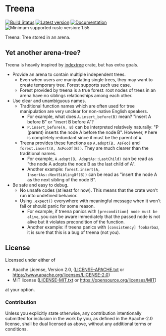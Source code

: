 # Treena

[![Build Status](https://gitlab.com/lo48576/treena/badges/develop/pipeline.svg)](https://gitlab.com/lo48576/treena/pipelines/)
[![Latest version](https://img.shields.io/crates/v/treena.svg)](https://crates.io/crates/treena)
[![Documentation](https://docs.rs/treena/badge.svg)](https://docs.rs/treena)
![Minimum supported rustc version: 1.55](https://img.shields.io/badge/rustc-1.55+-lightgray.svg)

Treena: Tree stored in an arena.

## Yet another arena-tree?

Treena is heavily inspired by [indextree] crate, but has extra goals.

[indextree]: https://crates.io/crates/indextree

* Provide an arena to contain multiple independent trees.
    * Even when users are manipulating single trees, they may want to create
      temporary tree. Forest supports such use case.
    * Forest provided by treena is a true forest: root nodes of trees in an
      arena have no siblings relationships among each other.
* Use clear and unambiguous names.
    * Traditional function names which are often used for tree manipulation
      are very unclear for non-native English speakers.
        * For example, what does `A.insert_before(B)` mean?
          "insert A before B" or "insert B before A"?
        * `P.insert_before(A, B)` can be interpreted relatively naturally:
          "P (parent) inserts the node A before the node B".
          However, `P` here is completely redundant since it must be the
          parent of `A`.
    * Treena provides these functions as `A.adopt(B, AsFoo)` and
      `forest.insert(A, AsFooOf(B))`. They are much clearer than the traditional
      names.
        * For example, `A.adopt(B, AdoptAs::LastChild)` can be read as
          "the node A adopts the node B as the last child of A".
        * Another example: `forest.insert(A, InsertAs::NextSiblingOf(B))` can
          be read as "insert the node A as the next sibling of the node B".
* Be safe and easy to debug.
    * No unsafe codes (at least for now). This means that the crate won't run
      into undefined behavior.
    * Using `.expect()` everywhere with meaningful message when it won't fail
      or should panic for some reason.
        * For example, if treena panics with `[precondition] node must be alive`,
          you can be aware immediately that the passed node is not alive but it
          violates precondition of the function.
        * Another example: if treena panics with `[consistency] foobarbaz`,
          it is sure that this is a bug of treena (not you).

## License

Licensed under either of

* Apache License, Version 2.0, ([LICENSE-APACHE.txt](LICENSE-APACHE.txt) or
  <https://www.apache.org/licenses/LICENSE-2.0>)
* MIT license ([LICENSE-MIT.txt](LICENSE-MIT.txt) or
  <https://opensource.org/licenses/MIT>)

at your option.

### Contribution

Unless you explicitly state otherwise, any contribution intentionally submitted
for inclusion in the work by you, as defined in the Apache-2.0 license, shall be
dual licensed as above, without any additional terms or conditions.
